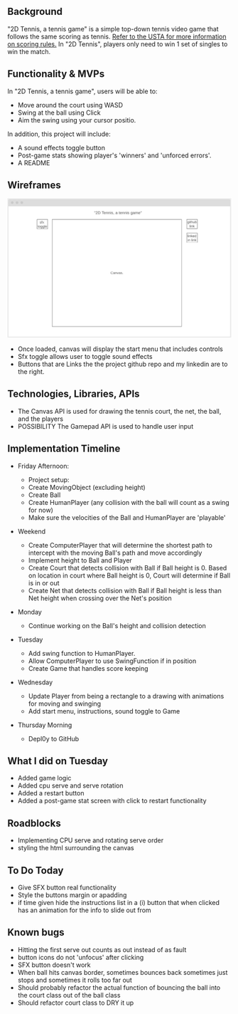 ## Background

"2D Tennis, a tennis game" is a simple top-down tennis video game that follows the same scoring as tennis. [Refer to the USTA for more information on scoring rules.](https://www.usta.com/en/home/improve/tips-and-instruction/national/tennis-scoring-rules.html) In "2D Tennis", players only need to win 1 set of singles to win the match. 

## Functionality & MVPs

In "2D Tennis, a tennis game", users will be able to:

- Move around the court using WASD
- Swing at the ball using Click
- Aim the swing using your cursor positio.

In addition, this project will include:

- A sound effects toggle button
- Post-game stats showing player's 'winners' and 'unforced errors'.
- A README

## Wireframes

![wireframe](./wireframe.png)

- Once loaded, canvas will display the start menu that includes controls
- Sfx toggle allows user to toggle sound effects
- Buttons that are Links the the project github repo and my linkedin are to the right.

## Technologies, Libraries, APIs

- The Canvas API is used for drawing the tennis court, the net, the ball, and the players
- POSSIBILITY The Gamepad API is used to handle user input

## Implementation Timeline

- Friday Afternoon:  
    - Project setup:
    - Create MovingObject (excluding height)
    - Create Ball
    - Create HumanPlayer (any collision with the ball will count as a swing for now)
    - Make sure the velocities of the Ball and HumanPlayer are 'playable'
- Weekend
    - Create ComputerPlayer that will determine the shortest path to intercept with the moving Ball's path and move accordingly
    - Implement height to Ball and Player
    - Create Court that detects collision with Ball if Ball height is 0. Based on location in court where Ball height is 0, Court will determine if Ball is in or out
    - Create Net that detects collision with Ball if Ball height is less than Net height when crossing over the Net's position
- Monday

    - Continue working on the Ball's height and collision detection
- Tuesday
    - Add swing function to HumanPlayer.
    - Allow ComputerPlayer to use SwingFunction if in position
    - Create Game that handles score keeping
- Wednesday

    - Update Player from being a rectangle to a drawing with animations for moving and swinging
    - Add start menu, instructions, sound toggle to Game
- Thursday Morning
    - Depl0y to GitHub

## What I did on Tuesday
- Added game logic
- Added cpu serve and serve rotation
- Added a restart button
- Added a post-game stat screen with click to restart functionality

## Roadblocks
- Implementing CPU serve and rotating serve order
- styling the html surrounding the canvas

## To Do Today
- Give SFX button real functionality
- Style the buttons margin or apadding
- if time given hide the instructions list in a (i) button that when clicked has an animation for the info to slide out from

## Known bugs
- Hitting the first serve out counts as out instead of as fault
- button icons do not 'unfocus' after clicking
- SFX button doesn't work
- When ball hits canvas border, sometimes bounces back sometimes just stops and sometimes it rolls too far out
- Should probably refactor the actual function of bouncing the ball into the court class out of the ball class
- Should refactor court class to DRY it up 


